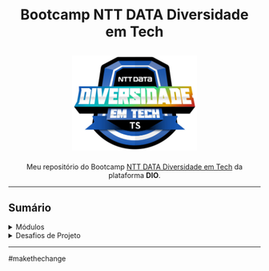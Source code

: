 <h1 align="center">
  Bootcamp NTT DATA Diversidade em Tech
</h1>

<h2 align="center">
  <img src="./Fundamentos CSS/1 - Formas de Declaração CSS/assets/ntt-data.webp" width="250px">
</h2>

<p align="center">Meu repositório do Bootcamp <a href="https://web.dio.me/track/38a27e68-67ae-444d-9110-1056e605237d" target="_blank">NTT DATA Diversidade em Tech</a> da plataforma <strong>DIO</strong>.</p>

---------------
<h2>Sumário</h2>
<details>
  <summary>Módulos</summary>
<hr>
<p> Completo: ✅ Incompleto: ❌</p>
<hr>

- Prepare-se Para a Jornada (Onboarding) ✅ 14/10/2022
- Páginas Web com HTML e CSS ✅ 23/10/2022
- Primeiras Páginas Interativas com JavaScript ✅ 01/11/2022    
- Dominando Algoritmos Básicos com Desafios de Código JavaScript ✅ 02/11/2022  
- Começando no Framework Angular ✅ 17/11/2022  
- Dominando Algoritmos Intermediários com Desafios de Código JavaScript ❌  
- Princípios de Cloud Computing com AWS ❌ 


</details>

<details>
   <summary>Desafios de Projeto</summary>
   
- [Link do Diretório](https://github.com/yomarcoslinss/bootcamp-ntt-data-diversidade-em-tech/tree/main/Desafios%20de%20Projeto)  

- [Trilha HTML - Primeiros passos com HTML](https://yomarcoslinss.github.io/bootcamp-ntt-data-diversidade-em-tech/Desafios%20de%20Projeto/trilha-html-modulo-1/index.html)  

- [Trilha HTML - Conceitos Básicos do HTML](https://yomarcoslinss.github.io/bootcamp-ntt-data-diversidade-em-tech/Desafios%20de%20Projeto/trilha-html-modulo-2/index.html)  

- [Trilha de CSS - Landing Page com HTML e CSS](https://yomarcoslinss.github.io/bootcamp-ntt-data-diversidade-em-tech/Desafios%20de%20Projeto/trilha-css-desafio-01/index.html)  

- [Trilha JS Developer - Pokedex](https://yomarcoslinss.github.io/bootcamp-ntt-data-diversidade-em-tech/Desafios%20de%20Projeto/js-developer-pokedex/index.html)  

- [Framework Angular - Criando um Blog com Angular](https://github.com/yomarcoslinss/bootcamp-ntt-data-diversidade-em-tech/tree/main/Desafios%20de%20Projeto/angular-blog)  
- [Framework Angular - Criando um Clone do BuzzFeed com Angular](https://github.com/yomarcoslinss/bootcamp-ntt-data-diversidade-em-tech/tree/main/Desafios%20de%20Projeto/angular-buzzfeed-quizz-clone)  

</details>  


---------------
  

<p>#makethechange</p>
